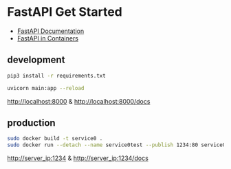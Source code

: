 # FastAPI Get Started

- [FastAPI Documentation](https://fastapi.tiangolo.com/)
- [FastAPI in Containers](https://fastapi.tiangolo.com/deployment/docker/)

## development

```sh
pip3 install -r requirements.txt

uvicorn main:app --reload
```

<http://localhost:8000> & <http://localhost:8000/docs>

## production

```sh
sudo docker build -t service0 .
sudo docker run --detach --name service0test --publish 1234:80 service0
```

<http://server_ip:1234> & <http://server_ip:1234/docs>
